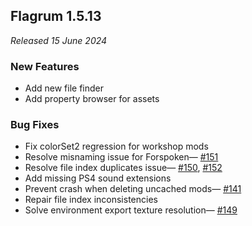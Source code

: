 ## Flagrum 1.5.13

_Released 15 June 2024_

### New Features

- Add new file finder
- Add property browser for assets

### Bug Fixes

- Fix colorSet2 regression for workshop mods
- Resolve misnaming issue for Forspoken—
  [#151](https://github.com/Kizari/Flagrum/issues/151)
- Resolve file index duplicates issue—
  [#150](https://github.com/Kizari/Flagrum/issues/150), [#152](https://github.com/Kizari/Flagrum/issues/152)
- Add missing PS4 sound extensions
- Prevent crash when deleting uncached mods—
  [#141](https://github.com/Kizari/Flagrum/issues/141)
- Repair file index inconsistencies
- Solve environment export texture resolution—
  [#149](https://github.com/Kizari/Flagrum/issues/149)